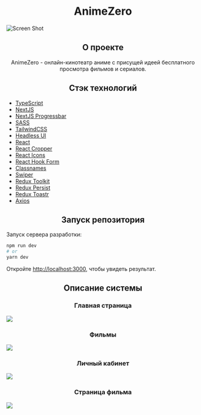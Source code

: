 <h1 align="center">AnimeZero</h1>

![Screen Shot](https://cdn.dribbble.com/users/10907765/screenshots/19307679/media/156f392a3ecf3229909b06bb52d6e405.jpg)

<h2 align="center">О проекте</h2>
<p align="center">AnimeZero - онлайн-кинотеатр аниме с присущей идеей бесплатного просмотра фильмов и сериалов.</p>

<h2 align="center">Стэк технологий</h2>
<ul>
    <li><a href="https://github.com/microsoft/TypeScript" target="_blank">TypeScript</a></li>
    <li><a href="https://github.com/vercel/next.js" target="_blank">NextJS</a></li>
    <li><a href="https://github.com/apal21/nextjs-progressbar" target="_blank">NextJS Progressbar</a></li>
    <li><a href="https://github.com/sass/sass" target="_blank">SASS</a></li>
    <li><a href="https://github.com/tailwindlabs/tailwindcss" target="_blank">TailwindCSS</a></li>
    <li><a href="https://github.com/tailwindlabs/headlessui" target="_blank">Headless UI</a></li>
    <li><a href="https://github.com/facebook/react" target="_blank">React</a></li>
    <li><a href="https://github.com/react-cropper/react-cropper" target="_blank">React Cropper</a></li>
    <li><a href="https://github.com/react-icons/react-icons" target="_blank">React Icons</a></li>
    <li><a href="https://github.com/react-hook-form/react-hook-form" target="_blank">React Hook Form</a></li>
    <li><a href="https://github.com/JedWatson/classnames" target="_blank">Classnames</a></li>
    <li><a href="https://github.com/nolimits4web/swiper" target="_blank">Swiper</a></li>
    <li><a href="https://github.com/reduxjs/redux-toolkit" target="_blank">Redux Toolkit</a></li>
    <li><a href="https://github.com/rt2zz/redux-persist" target="_blank">Redux Persist</a></li>
    <li><a href="https://github.com/diegoddox/react-redux-toastr" target="_blank">Redux Toastr</a></li>
    <li><a href="https://github.com/axios/axios" target="_blank">Axios</a></li>
</ul>

<h2 align="center">Запуск репозитория</h2>

Запуск сервера разработки:

```bash
npm run dev
# or
yarn dev
```

Откройте [http://localhost:3000](http://localhost:3000), чтобы увидеть результат.

<h2 align="center">Описание системы</h2>
<h3 align="center">Главная страница</h3>
<div alig="center"><img src="https://media.discordapp.net/attachments/975813369846173758/1016672036724162581/010521bee1effb92.jpg"></div>
<h3 align="center">Фильмы</h3>
<div alig="center"><img src="https://media.discordapp.net/attachments/975813369846173758/1016673094699601930/bcef3aba3cbd9415.jpg"></div>
<h3 align="center">Личный кабинет</h3>
<div alig="center"><img src="https://media.discordapp.net/attachments/975813369846173758/1016673699878936636/0bd91aa8d9a57572.jpg"></div>
<h3 align="center">Страница фильма</h3>
<div alig="center"><img src="https://media.discordapp.net/attachments/975813369846173758/1016674640556462141/f282b8fa647e5e29.jpg"></div>
